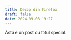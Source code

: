 ```yaml
---
title: Decap din Firefox
draft: false
date: 2024-09-03 19:27
---
```

Ăsta e un post cu totul special.
